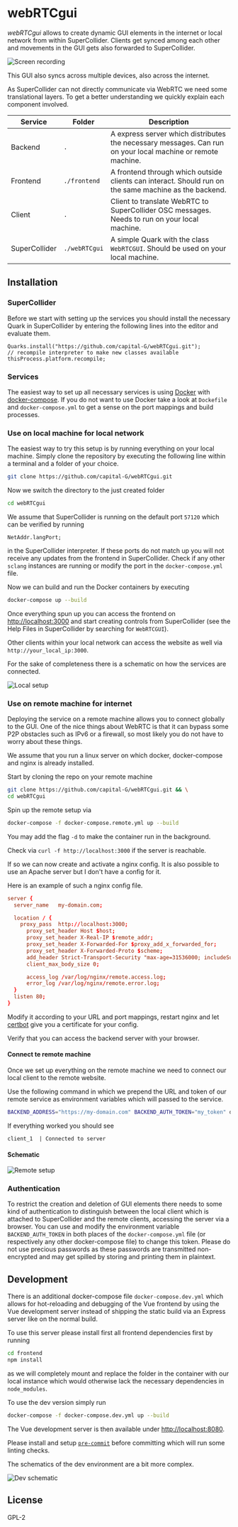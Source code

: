 # webRTCgui

*webRTCgui* allows to create dynamic GUI elements in the internet or local network from within SuperCollider.
Clients get synced among each other and movements in the GUI gets also
forwarded to SuperCollider.

![Screen recording](docs/screen_recording.gif)

This GUI also syncs across multiple devices, also across the internet.

As SuperCollider can not directly communicate via WebRTC we need some translational layers.
To get a better understanding we quickly explain each component involved.

Service | Folder | Description
--- | --- | ---
Backend | `.` | A express server which distributes the necessary messages. Can run on your local machine or remote machine.
Frontend | `./frontend` | A frontend through which outside clients can interact. Should run on the same machine as the backend.
Client | `.` | Client to translate WebRTC to SuperCollider OSC messages. Needs to run on your local machine.
SuperCollider | `./webRTCgui` | A simple Quark with the class `WebRTCGUI`. Should be used on your local machine.

## Installation

### SuperCollider

Before we start with setting up the services you should install the necessary Quark in SuperCollider by entering the following lines into the editor and evaluate them.

```supercollider
Quarks.install("https://github.com/capital-G/webRTCgui.git");
// recompile interpreter to make new classes available
thisProcess.platform.recompile;
```

### Services

The easiest way to set up all necessary services is using [Docker](https://docs.docker.com/get-docker/) with [docker-compose](https://docs.docker.com/compose/install/).
If you do not want to use Docker take a look at `Dockefile` and `docker-compose.yml` to get a sense on the port mappings and build processes.

### Use on local machine for local network

The easiest way to try this setup is by running everything on your local machine.
Simply clone the repository by executing the following line within a terminal and a folder of your choice.

```sh
git clone https://github.com/capital-G/webRTCgui.git
```

Now we switch the directory to the just created folder

```sh
cd webRTCgui
```

We assume that SuperCollider is running on the default port `57120` which can be verified by running

```supercollider
NetAddr.langPort;
```

in the SuperCollider interpreter.
If these ports do not match up you will not receive any updates from the frontend in SuperCollider.
Check if any other `sclang` instances are running or modify the port in the `docker-compose.yml` file.

Now we can build and run the Docker containers by executing

```sh
docker-compose up --build
```

Once everything spun up you can access the frontend on <http://localhost:3000> and start creating controls from SuperCollider (see the Help Files in SuperCollider by searching for `WebRTCGUI`).

Other clients within your local network can access the website as well via `http://your_local_ip:3000`.

For the sake of completeness there is a schematic on how the services are connected.

![Local setup](docs/local.svg)

### Use on remote machine for internet

Deploying the service on a remote machine allows you to connect globally to the GUI.
One of the nice things about WebRTC is that it can bypass some P2P obstacles such as IPv6 or a firewall, so most likely you do not have to worry about these things.

We assume that you run a linux server on which docker, docker-compose and nginx is already installed.

Start by cloning the repo on your remote machine

```sh
git clone https://github.com/capital-G/webRTCgui.git && \
cd webRTCgui
```

Spin up the remote setup via

```sh
docker-compose -f docker-compose.remote.yml up --build
```

You may add the flag `-d` to make the container run in the background.

Check via `curl -f http://localhost:3000` if the server is reachable.

If so we can now create and activate a nginx config.
It is also possible to use an Apache server but I don't have a config for it.

Here is an example of such a nginx config file.

```conf
server {
  server_name   my-domain.com;

  location / {
    proxy_pass  http://localhost:3000;
      proxy_set_header Host $host;
      proxy_set_header X-Real-IP $remote_addr;
      proxy_set_header X-Forwarded-For $proxy_add_x_forwarded_for;
      proxy_set_header X-Forwarded-Proto $scheme;
      add_header Strict-Transport-Security "max-age=31536000; includeSubDomains; preload";
      client_max_body_size 0;

      access_log /var/log/nginx/remote.access.log;
      error_log /var/log/nginx/remote.error.log;
  }
  listen 80;
}
```

Modify it according to your URL and port mappings, restart nginx and let [certbot](https://certbot.eff.org/) give you a certificate for your config.

Verify that you can access the backend server with your browser.

#### Connect te remote machine

Once we set up everything on the remote machine we need to connect our local client to the remote website.

Use the following command in which we prepend the URL and token of our remote service as environment variables which will passed to the service.

```sh
BACKEND_ADDRESS="https://my-domain.com" BACKEND_AUTH_TOKEN="my_token" docker-compose -f docker-compose.remote_client.yml up --build
```

If everything worked you should see

```log
client_1  | Connected to server
```

#### Schematic

![Remote setup](docs/remote.svg)

### Authentication

To restrict the creation and deletion of GUI elements there needs to some kind of authentication to distinguish between the local client which is attached to SuperCollider and the remote clients, accessing the server via a browser.
You can use and modify the environment variable `BACKEND_AUTH_TOKEN` in both places of the `docker-compose.yml` file (or respectively any other docker-compose file) to change this token.
Please do not use precious passwords as these passwords are transmitted non-encrypted and may get spilled by storing and printing them in plaintext.

## Development

There is an additional docker-compose file `docker-compose.dev.yml` which allows for hot-reloading and debugging of the Vue frontend by using the Vue development server instead of shipping the static build via an Express server like on the normal build.

To use this server please install first all frontend dependencies first by running

```sh
cd frontend
npm install
```

as we will completely mount and replace the folder in the container with our local instance which would otherwise lack the necessary dependencies in `node_modules`.

To use the dev version simply run

```sh
docker-compose -f docker-compose.dev.yml up --build
```

The Vue development server is then available under <http://localhost:8080>.

Please install and setup [`pre-commit`](https://pre-commit.com/) before committing which will run some linting checks.

The schematics of the dev environment are a bit more complex.

![Dev schematic](docs/dev.svg)

## License

GPL-2

